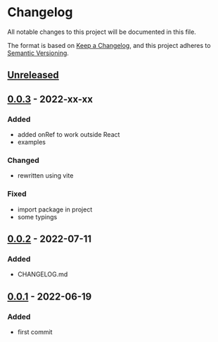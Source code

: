 # Changelog

All notable changes to this project will be documented in this file.

The format is based on [Keep a Changelog](https://keepachangelog.com/en/1.0.0/), and this project adheres to [Semantic Versioning](https://semver.org/spec/v2.0.0.html).

## [Unreleased]

## [0.0.3] - 2022-xx-xx

### Added

- added onRef to work outside React
- examples

### Changed

- rewritten using vite

### Fixed

- import package in project
- some typings

## [0.0.2] - 2022-07-11

### Added

- CHANGELOG.md

## [0.0.1] - 2022-06-19

### Added

- first commit

[Unreleased]: https://github.com/drpiou/react-state/compare/v0.0.3...HEAD
[0.0.3]: https://github.com/drpiou/react-state/compare/v0.0.2...v0.0.3
[0.0.2]: https://github.com/drpiou/react-state/compare/v0.0.1...v0.0.2
[0.0.1]: https://github.com/drpiou/react-state/releases/tag/v0.0.1
